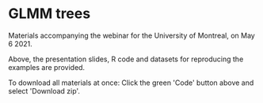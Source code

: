 GLMM trees
============================================================

Materials accompanying the webinar for the University of Montreal, on May 6 2021.

Above, the presentation slides, R code and datasets for reproducing the examples are provided. 

To download all materials at once: Click the green 'Code' button above and select 'Download zip'.
